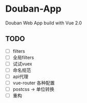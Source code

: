 # Douban-App
Douban Web App build with Vue 2.0

## TODO
- [ ] filters
- [ ] 全局filters
- [ ] 试试vuex
- [ ] 命名规范
- [ ] api代理
- [ ] vue-router 各种配置
- [ ] postcss -> 单位转换
- [ ] 重构
